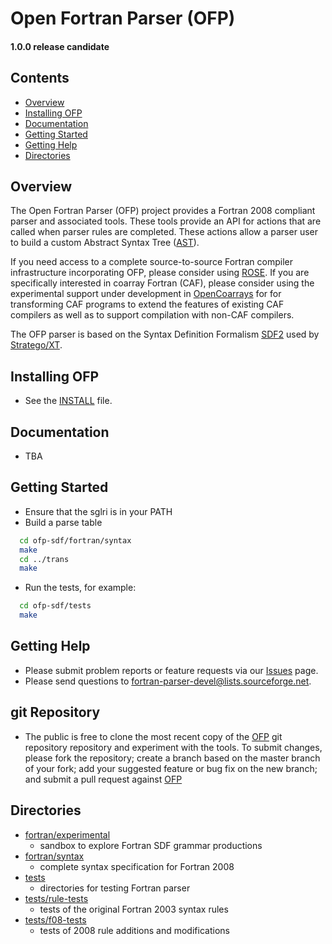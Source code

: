 [This document is formatted with GitHub-Flavored Markdown.                      ]:#
[For better viewing, including hyperlinks, read it online at                    ]:#
[https://github.com/openfortranproject/ofp-sdf/blob/master/README.md]:#

#                Open Fortran Parser (OFP)               #
####              1.0.0 release candidate             ####
 
## Contents                                                               
* [Overview]
* [Installing OFP]
* [Documentation]
* [Getting Started]
* [Getting Help]
* [Directories]

## <a name="overview">Overview</a> ##

The Open Fortran Parser (OFP) project provides a Fortran 2008 compliant
parser and associated tools.  These tools provide an API for
actions that are called when parser rules are completed.  These actions
allow a parser user to build a custom Abstract Syntax Tree ([AST]).

If you need access to a complete source-to-source Fortran compiler
infrastructure incorporating OFP, please consider using [ROSE].
If you are specifically interested in coarray Fortran (CAF), please consider 
using the experimental support under development in [OpenCoarrays] for
for transforming CAF programs to extend the features of existing CAF compilers
as well as to support compilation with non-CAF compilers.

The OFP parser is based on the Syntax Definition Formalism [SDF2] used by [Stratego/XT].

## <a name="installing-ofp">Installing OFP</a>  ##

  - See the [INSTALL] file.

## <a name="documentation">Documentation</a>   ##

  - TBA 

## <a name="getting-started">Getting Started</a> ##

  - Ensure that the sglri is in your PATH
  - Build a parse table
```bash
  cd ofp-sdf/fortran/syntax
  make
  cd ../trans
  make
```
  - Run the tests, for example:
```bash
  cd ofp-sdf/tests
  make
``` 
## <a name="getting-help">Getting Help</a> ##

  - Please submit problem reports or feature requests via our [Issues] page.
  - Please send questions to fortran-parser-devel@lists.sourceforge.net.

## <a name="git-repository">git Repository</a>  ##

  - The public is free to clone the most recent copy of the [OFP] git repository
    repository and experiment with the tools.  To submit changes,
    please fork the repository; create a branch based on the master branch of your fork;
    add your suggested feature or bug fix on the new branch; and submit a pull request 
    against [OFP]

## <a name="directories">Directories</a>   ##

* [fortran/experimental]  
  -  sandbox to explore Fortran SDF grammar productions
* [fortran/syntax]        
  -  complete syntax specification for Fortran 2008
* [tests]                
  -  directories for testing Fortran parser
* [tests/rule-tests]      
  -  tests of the original Fortran 2003 syntax rules
* [tests/f08-tests]  
  -  tests of 2008 rule additions and modifications



[Hyperlinks]:#

[Contents]:#
[Overview]: #overview
[Installing OFP]: #installing-ofp
[Documentation]: #documentation
[Getting Started]: #getting-started
[Getting Help]: #getting-help
[Directories]: #directories


[Relative links]:#
[INSTALL]: ./INSTALL
[src]: ./src
[build]: ./build
[tests]: ./tests
[fortran/experimental]: ./fortran/experimental
[fortran/syntax]: ./fortran/syntax       
[tests]: ./tests               
[tests/rule-tests]: ./tests/rule-tests     
[tests/f08-tests]: ./tests/f08-tests  


[URLs]:#
[Issues]: https://github.com/openfortranproject/ofp-sdf/issues
[OFP]: https://github.com/openfortranproject/ofp-sdf/
[OpenCoarrays]: https://github.com/sourceryinstitute/opencoarrays/tree/caffeinate-opencoarrays
[SDF2]: http://releases.strategoxt.org/strategoxt-0.17/sdf2-bundle/sdf2-bundle-2.4pre212034-37nm9z7p/
[Stratego/XT]: http://strategoxt.org
[AST]: https://en.wikipedia.org/wiki/Abstract_syntax_tree
[ROSE]: http://www.rosecompiler.org/

